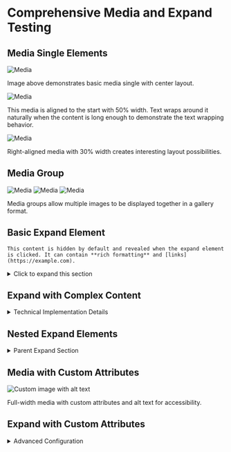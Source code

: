 # Comprehensive Media and Expand Testing

## Media Single Elements

![Media](https://example.com/media/abc123 "contentId-123456789")

Image above demonstrates basic media single with center layout.

![Media](https://example.com/media/def456 "contentId-987654321")

This media is aligned to the start with 50% width. Text wraps around it naturally when the content is long enough to demonstrate the text wrapping behavior.

![Media](https://example.com/media/ghi789 "contentId-555666777")

Right-aligned media with 30% width creates interesting layout possibilities.

## Media Group

![Media](https://example.com/gallery/group1 "gallery-001") ![Media](https://example.com/gallery/group2 "gallery-001") ![Media](https://example.com/gallery/group3 "gallery-001")

Media groups allow multiple images to be displayed together in a gallery format.

## Basic Expand Element

~~~expand title="Click to expand this section"
This content is hidden by default and revealed when the expand element is clicked. It can contain **rich formatting** and [links](https://example.com).
~~~

<details>
<summary>Click to expand this section</summary>

This content is hidden by default and revealed when the expand element is clicked. It can contain **rich formatting** and [links](https://example.com).

</details>

## Expand with Complex Content

<details>
<summary>Technical Implementation Details</summary>

This expand section contains more complex content including:

- Bullet lists with multiple items
- Code examples
- Tables and other structured content

```typescript
interface ExpandProps {
  title: string;
  isOpen?: boolean;
  onToggle?: () => void;
  children: ReactNode;
}
```

| Property | Type | Required |
|----------|------|----------|
| title | string | Yes |
| isOpen | boolean | No |

</details>

## Nested Expand Elements

<details>
<summary>Parent Expand Section</summary>

This expand contains another expand section nested within it.

<details>
<summary>Nested Expand</summary>

This is content within a nested expand element. It demonstrates that expand elements can contain other expand elements for deeply hierarchical content organization.

> Even blockquotes work within nested expands!

</details>

Content after the nested expand continues in the parent expand.

</details>

## Media with Custom Attributes

![Custom image with alt text](https://example.com/special/custom789 "special-collection")

Full-width media with custom attributes and alt text for accessibility.

## Expand with Custom Attributes

<details>
<summary>Advanced Configuration</summary>

This expand element has custom attributes that may be used for specific styling or behavior customization.

</details>